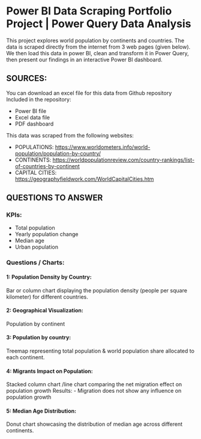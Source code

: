 # Power BI Data Scraping Portfolio Project | Power Query Data Analysis
This project explores world population by continents and countries. The data is scraped directly from the internet from 3 web pages (given below). We then load this data in power BI, clean and transform it in Power Query, then present our findings in an interactive Power BI dashboard.

## SOURCES:
You can download an excel file for this data from Github repository  
Included in the repository:
- Power BI file
- Excel data file
- PDF dashboard

This data was scraped from the following websites:
- POPULATIONS: https://www.worldometers.info/world-population/population-by-country/
- CONTINENTS: https://worldpopulationreview.com/country-rankings/list-of-countries-by-continent 
- CAPITAL CITIES: https://geographyfieldwork.com/WorldCapitalCities.htm 

## QUESTIONS TO ANSWER
### KPIs:
- Total population
- Yearly population change
- Median age
- Urban population

### Questions / Charts:
#### 1: Population Density by Country:
Bar or column chart displaying the population density (people per square kilometer) for different countries.

#### 2: Geographical Visualization:
Population by continent

#### 3: Population by country:
Treemap representing total population  & world population share allocated to each continent.

#### 4: Migrants Impact on Population:
Stacked column chart /line chart comparing the net migration effect on population growth
Results: - Migration does not show any influence on population growth

#### 5: Median Age Distribution:
Donut chart showcasing the distribution of median age across different continents.
